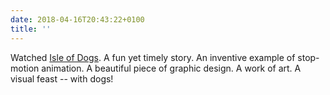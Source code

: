 ```yaml
---
date: 2018-04-16T20:43:22+0100
title: ''
---
```

Watched [Isle of Dogs](https://www.imdb.com/title/tt5104604/). A fun yet timely story. An inventive example of stop-motion animation. A beautiful piece of graphic design. A work of art. A visual feast -- with dogs!
